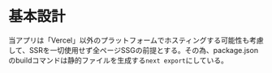 # 基本設計
当アプリは「Vercel」以外のプラットフォームでホスティングする可能性も考慮して、SSRを一切使用せず全ページSSGの前提とする。その為、package.jsonのbuildコマンドは静的ファイルを生成する`next export`にしている。
